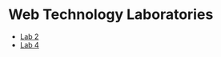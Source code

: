 Web Technology Laboratories
===========================

* [Lab 2](https://github.com/maslovmichail20/Web-Tech-Labs/tree/master/Lab2)
* [Lab 4](https://github.com/maslovmichail20/Web-Tech-Labs/tree/master/Lab4)

